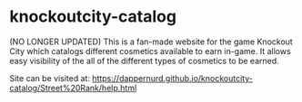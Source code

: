 # knockoutcity-catalog
(NO LONGER UPDATED)
This is a fan-made website for the game Knockout City which catalogs different cosmetics available to earn in-game. It allows easy visibility of the all of the different types of cosmetics to be earned.

Site can be visited at:
https://dappernurd.github.io/knockoutcity-catalog/Street%20Rank/help.html
